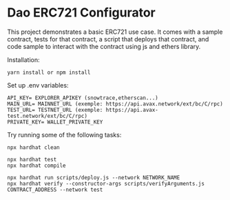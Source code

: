# Dao ERC721 Configurator

This project demonstrates a basic ERC721 use case. It comes with a sample contract, tests for that contract, a script that deploys that contract, and code sample to interact with the contract using js and ethers library.

Installation:

```shell
yarn install or npm install
```

Set up .env variables:

```shell
API_KEY= EXPLORER_APIKEY (snowtrace,etherscan...)
MAIN_URL= MAINNET_URL (exemple: https://api.avax.network/ext/bc/C/rpc)
TEST_URL= TESTNET_URL (exemple: https://api.avax-test.network/ext/bc/C/rpc)
PRIVATE_KEY= WALLET_PRIVATE_KEY
```

Try running some of the following tasks:

```shell
npx hardhat clean

npx hardhat test
npx hardhat compile

npx hardhat run scripts/deploy.js --network NETWORK_NAME
npx hardhat verify --constructor-args scripts/verifyArguments.js CONTRACT_ADDRESS --network test
```
